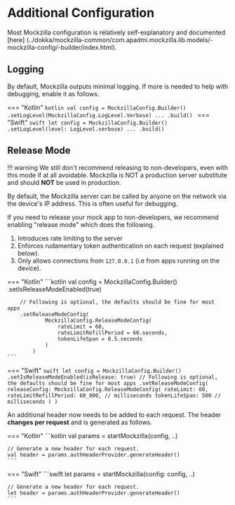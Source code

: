 
# Additional Configuration

Most Mockzilla configuration is relatively self-explanatory and documented [here]
(../dokka/mockzilla-common/com.apadmi.mockzilla.lib.models/-mockzilla-config/-builder/index.html).

## Logging

By default, Mockzilla outputs minimal logging. If more is needed to help with debugging, enable it as follows.

=== "Kotlin"
    ```kotlin
    val config = MockzillaConfig.Builder()
        .setLogLevel(MockzillaConfig.LogLevel.Verbose)
        ...
        .build()
    ```
=== "Swift"
    ```swift
    let config = MockzillaConfig.Builder()
        .setLogLevel(level: LogLevel.verbose)
        ...
        .build()
    ```

## Release Mode

!!! warning
    We still don't recommend releasing to non-developers, even with this mode if at all avoidable.
    Mockzilla is NOT a production server substitute and should **NOT** be used in production.


By default, the Mockzilla server can be called by anyone on the network via the device's IP address. This is often useful for debugging.

If you need to release your mock app to non-developers, we recommend enabling "release mode" which does the following.

1. Introduces rate limiting to the server
2. Enforces rudamentary token authentication on each request (explained below).
3. Only allows connections from `127.0.0.1` (i.e from apps running on the device).


=== "Kotlin"
    ```kotlin
    val config = MockzillaConfig.Builder()
        .setIsReleaseModeEnabled(true)
        
        // Following is optional, the defaults should be fine for most apps
        .setReleaseModeConfig(
                MockzillaConfig.ReleaseModeConfig(
                    rateLimit = 60,
                    rateLimitRefillPeriod = 60.seconds,
                    tokenLifeSpan = 0.5.seconds
                )
            )
    ```
=== "Swift"
    ```swift
    let config = MockzillaConfig.Builder()
        .setIsReleaseModeEnabled(isRelease: true)
         // Following is optional, the defaults should be fine for most apps
        .setReleaseModeConfig(
            releaseConfig: MockzillaConfig.ReleaseModeConfig(
                rateLimit: 60,
                rateLimitRefillPeriod: 60_000, // milliseconds
                tokenLifeSpan: 500 // milliseconds
            )
        )
    ```

An additional header now needs to be added to each request. The header **changes per request** and is generated as follows.

=== "Kotlin"
    ```kotlin
    val params = startMockzilla(config, ..)

    // Generate a new header for each request.
    val header = params.authHeaderProvider.generateHeader()
    ```
=== "Swift"
    ```swift
    let params = startMockzilla(config: config, ..)

    // Generate a new header for each request.
    let header = params.authHeaderProvider.generateHeader()
    ```